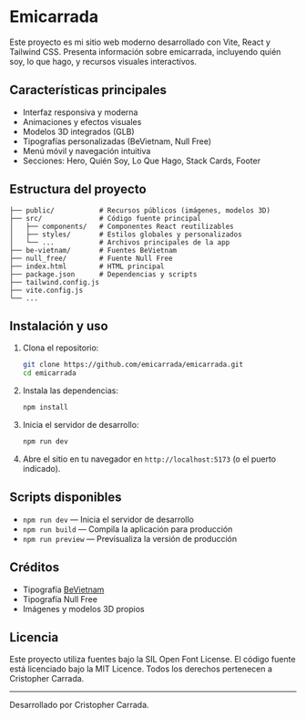 # Emicarrada

Este proyecto es mi sitio web moderno desarrollado con Vite, React y Tailwind CSS. Presenta información sobre emicarrada, incluyendo quién soy, lo que hago, y recursos visuales interactivos.

## Características principales
- Interfaz responsiva y moderna
- Animaciones y efectos visuales
- Modelos 3D integrados (GLB)
- Tipografías personalizadas (BeVietnam, Null Free)
- Menú móvil y navegación intuitiva
- Secciones: Hero, Quién Soy, Lo Que Hago, Stack Cards, Footer

## Estructura del proyecto
```
├── public/           # Recursos públicos (imágenes, modelos 3D)
├── src/              # Código fuente principal
│   ├── components/   # Componentes React reutilizables
│   ├── styles/       # Estilos globales y personalizados
│   └── ...           # Archivos principales de la app
├── be-vietnam/       # Fuentes BeVietnam
├── null_free/        # Fuente Null Free
├── index.html        # HTML principal
├── package.json      # Dependencias y scripts
├── tailwind.config.js
├── vite.config.js
└── ...
```

## Instalación y uso
1. Clona el repositorio:
   ```bash
   git clone https://github.com/emicarrada/emicarrada.git
   cd emicarrada
   ```
2. Instala las dependencias:
   ```bash
   npm install
   ```
3. Inicia el servidor de desarrollo:
   ```bash
   npm run dev
   ```
4. Abre el sitio en tu navegador en `http://localhost:5173` (o el puerto indicado).

## Scripts disponibles
- `npm run dev` — Inicia el servidor de desarrollo
- `npm run build` — Compila la aplicación para producción
- `npm run preview` — Previsualiza la versión de producción

## Créditos
- Tipografía [BeVietnam](https://fonts.google.com/specimen/Be+Vietnam)
- Tipografía Null Free
- Imágenes y modelos 3D propios

## Licencia
Este proyecto utiliza fuentes bajo la SIL Open Font License. El código fuente está licenciado bajo la MIT Licence. Todos los derechos pertenecen a Cristopher Carrada.

---
Desarrollado por Cristopher Carrada.
